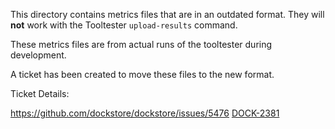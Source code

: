 This directory contains metrics files that are in an outdated format. They will **not** work with the Tooltester `upload-results` command.

These metrics files are from actual runs of the tooltester during development.

A ticket has been created to move these files to the new format.

Ticket Details:

https://github.com/dockstore/dockstore/issues/5476
[DOCK-2381](https://ucsc-cgl.atlassian.net/browse/DOCK-2381)
